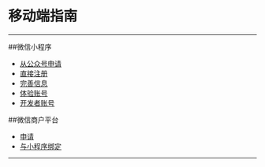 # 移动端指南

***


##微信小程序
- <font color=#3F51B5> [从公众号申请](211.md)  </font>  
- <font color=#3F51B5> [直接注册](212.md)  </font>  
- <font color=#3F51B5> [完善信息](213.md)  </font>
- <font color=#3F51B5> [体验账号](214.md)  </font>  
- <font color=#3F51B5> [开发者账号](215.md)  </font> 

##微信商户平台
- <font color=#3F51B5> [申请](216.md)  </font> 
- <font color=#3F51B5> [与小程序绑定](217.md)  </font> 

***

